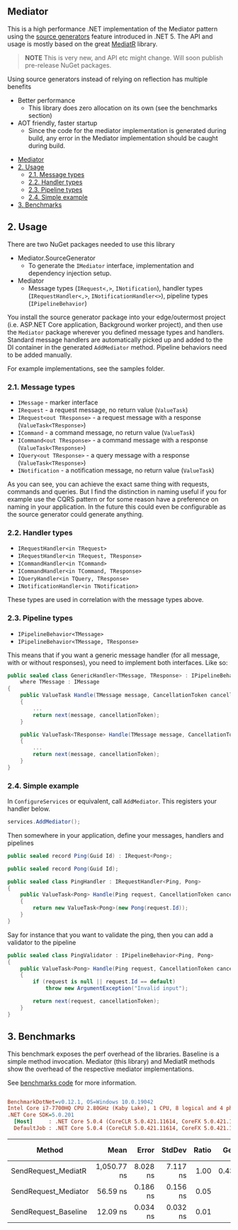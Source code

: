 ## Mediator

This is a high performance .NET implementation of the Mediator pattern using the [source generators](https://devblogs.microsoft.com/dotnet/introducing-c-source-generators/) feature introduced in .NET 5.
The API and usage is mostly based on the great [MediatR](https://github.com/jbogard/MediatR) library.

> **NOTE**
> This is very new, and API etc might change.
> Will soon publish pre-release NuGet packages.


Using source generators instead of relying on reflection has multiple benefits
* Better performance
  * This library does zero allocation on its own (see the benchmarks section)
* AOT friendly, faster startup
  * Since the code for the mediator implementation is generated during build, any error in the Mediator implementation should be caught during build.


- [Mediator](#mediator)
- [2. Usage](#2-usage)
  - [2.1. Message types](#21-message-types)
  - [2.2. Handler types](#22-handler-types)
  - [2.3. Pipeline types](#23-pipeline-types)
  - [2.4. Simple example](#24-simple-example)
- [3. Benchmarks](#3-benchmarks)


## 2. Usage

There are two NuGet packages needed to use this library
* Mediator.SourceGenerator
  * To generate the `IMediator` interface, implementation and dependency injection setup.
* Mediator
  * Message types (`IRequest<,>`, `INotification`), handler types (`IRequestHandler<,>`, `INotificationHandler<>`), pipeline types (`IPipelineBehavior`)

You install the source generator package into your edge/outermost project (i.e. ASP.NET Core application, Background worker project),
and then use the `Mediator` package wherever you defined message types and handlers.
Standard message handlers are automatically picked up and added to the DI container in the generated `AddMediator` method.
Pipeline behaviors need to be added manually.

For example implementations, see the samples folder.

### 2.1. Message types

* `IMessage` - marker interface
* `IRequest` - a request message, no return value (`ValueTask`)
* `IRequest<out TResponse>` - a request message with a response (`ValueTask<TResponse>`)
* `ICommand` - a command message, no return value (`ValueTask`)
* `ICommand<out TResponse>` - a command message with a response (`ValueTask<TResponse>`)
* `IQuery<out TResponse>` - a query message with a response (`ValueTask<TResponse>`)
* `INotification` - a notification message, no return value (`ValueTask`)

As you can see, you can achieve the exact same thing with requests, commands and queries. But I find the distinction in naming useful if you for example use the CQRS pattern or for some reason have a preference on naming in your application. In the future this could even be configurable as the source generator could generate anything.

### 2.2. Handler types

* `IRequestHandler<in TRequest>`
* `IRequestHandler<in TRequest, TResponse>`
* `ICommandHandler<in TCommand>`
* `ICommandHandler<in TCommand, TResponse>`
* `IQueryHandler<in TQuery, TResponse>`
* `INotificationHandler<in TNotification>`

These types are used in correlation with the message types above.

### 2.3. Pipeline types

* `IPipelineBehavior<TMessage>`
* `IPipelineBehavior<TMessage, TResponse>`

This means that if you want a generic message handler (for all message, with or without responses),
you need to implement both interfaces. Like so:

```csharp
public sealed class GenericHandler<TMessage, TResponse> : IPipelineBehavior<TMessage>, IPipelineBehavior<TMessage, TResponse>
    where TMessage : IMessage
{
    public ValueTask Handle(TMessage message, CancellationToken cancellationToken, MessageHandlerDelegate<TMessage> next)
    {
        ...
        return next(message, cancellationToken);
    }

    public ValueTask<TResponse> Handle(TMessage message, CancellationToken cancellationToken, MessageHandlerDelegate<TMessage, TResponse> next)
    {
        ...
        return next(message, cancellationToken);
    }
}
```

### 2.4. Simple example

In `ConfigureServices` or equivalent, call `AddMediator`.
This registers your handler below.

```csharp
services.AddMediator();
```

Then somewhere in your application, define your messages, handlers and pipelines

```csharp
public sealed record Ping(Guid Id) : IRequest<Pong>;

public sealed record Pong(Guid Id);

public sealed class PingHandler : IRequestHandler<Ping, Pong>
{
    public ValueTask<Pong> Handle(Ping request, CancellationToken cancellationToken)
    {
        return new ValueTask<Pong>(new Pong(request.Id));
    }
}
```

Say for instance that you want to validate the ping, then you can add a validator to the pipeline

```csharp
public sealed class PingValidator : IPipelineBehavior<Ping, Pong>
{
    public ValueTask<Pong> Handle(Ping request, CancellationToken cancellationToken, MessageHandlerDelegate<Ping, Pong> next)
    {
        if (request is null || request.Id == default)
            throw new ArgumentException("Invalid input");

        return next(request, cancellationToken);
    }
}
```

## 3. Benchmarks

This benchmark exposes the perf overhead of the libraries.
Baseline is a simple method invocation.
Mediator (this library) and MediatR methods show the overhead of the respective mediator implementations.

See [benchmarks code](/benchmarks/Mediator.Benchmarks/Request/RequestBenchmarks.cs) for more information.

``` ini

BenchmarkDotNet=v0.12.1, OS=Windows 10.0.19042
Intel Core i7-7700HQ CPU 2.80GHz (Kaby Lake), 1 CPU, 8 logical and 4 physical cores
.NET Core SDK=5.0.201
  [Host]     : .NET Core 5.0.4 (CoreCLR 5.0.421.11614, CoreFX 5.0.421.11614), X64 RyuJIT
  DefaultJob : .NET Core 5.0.4 (CoreCLR 5.0.421.11614, CoreFX 5.0.421.11614), X64 RyuJIT


```
|               Method |        Mean |    Error |   StdDev | Ratio |  Gen 0 | Gen 1 | Gen 2 | Allocated |
|--------------------- |------------:|---------:|---------:|------:|-------:|------:|------:|----------:|
|  SendRequest_MediatR | 1,050.77 ns | 8.028 ns | 7.117 ns |  1.00 | 0.4349 |     - |     - |    1368 B |
| SendRequest_Mediator |    56.59 ns | 0.186 ns | 0.156 ns |  0.05 |      - |     - |     - |         - |
| SendRequest_Baseline |    12.09 ns | 0.034 ns | 0.032 ns |  0.01 |      - |     - |     - |         - |

